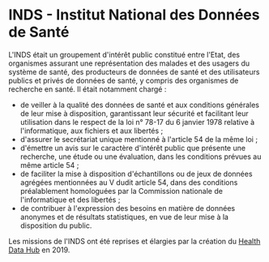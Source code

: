 # INDS - Institut National des Données de Santé
<!-- SPDX-License-Identifier: MPL-2.0 -->

L'INDS était un groupement d'intérêt public constitué entre l'Etat, des organismes assurant une représentation des malades et des usagers du système de santé, des producteurs de données de santé et des utilisateurs publics et privés de données de santé, y compris des organismes de recherche en santé. Il était notamment chargé :

- de veiller à la qualité des données de santé et aux conditions générales de leur mise à disposition, garantissant leur sécurité et facilitant leur utilisation dans le respect de la loi n° 78-17 du 6 janvier 1978 relative à l'informatique, aux fichiers et aux libertés ;
- d'assurer le secrétariat unique mentionné à l'article 54 de la même loi ;
- d'émettre un avis sur le caractère d'intérêt public que présente une recherche, une étude ou une évaluation, dans les conditions prévues au même article 54 ;
- de faciliter la mise à disposition d'échantillons ou de jeux de données agrégées mentionnées au V dudit article 54, dans des conditions préalablement homologuées par la Commission nationale de l'informatique et des libertés ;
- de contribuer à l'expression des besoins en matière de données anonymes et de résultats statistiques, en vue de leur mise à la disposition du public.

Les missions de l'INDS ont été reprises et élargies par la création du [Health Data Hub](https://www.health-data-hub.fr/) en 2019. 
